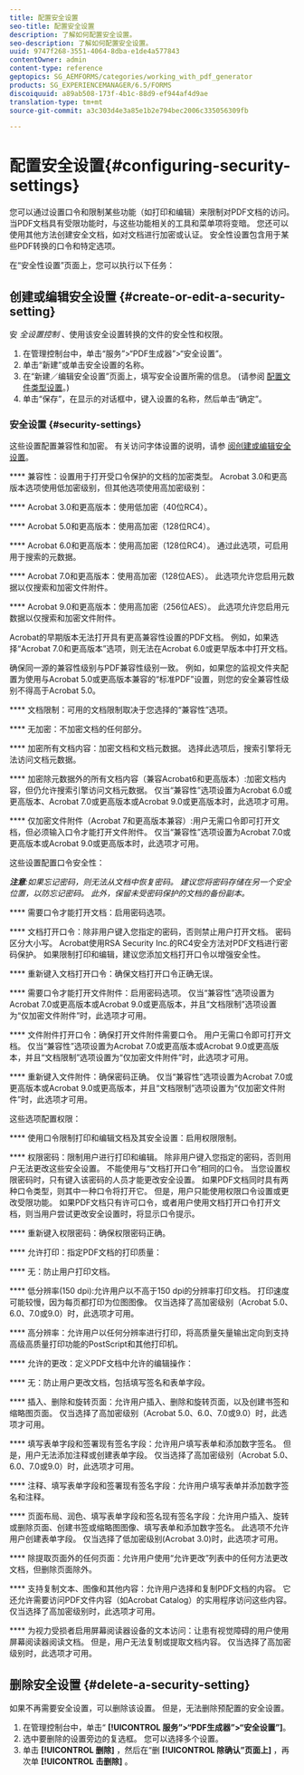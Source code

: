 ```yaml
---
title: 配置安全设置
seo-title: 配置安全设置
description: 了解如何配置安全设置。
seo-description: 了解如何配置安全设置。
uuid: 9747f268-3551-4064-8dba-e1de4a577843
contentOwner: admin
content-type: reference
geptopics: SG_AEMFORMS/categories/working_with_pdf_generator
products: SG_EXPERIENCEMANAGER/6.5/FORMS
discoiquuid: a89ab508-173f-4b1c-88d9-ef944af4d9ae
translation-type: tm+mt
source-git-commit: a3c303d4e3a85e1b2e794bec2006c335056309fb

---
```



# 配置安全设置{#configuring-security-settings}

您可以通过设置口令和限制某些功能（如打印和编辑）来限制对PDF文档的访问。 当PDF文档具有受限功能时，与这些功能相关的工具和菜单项将变暗。 您还可以使用其他方法创建安全文档，如对文档进行加密或认证。 安全性设置包含用于某些PDF转换的口令和特定选项。

在“安全性设置”页面上，您可以执行以下任务：

## 创建或编辑安全设置 {#create-or-edit-a-security-setting}

安 *全设置控制* 、使用该安全设置转换的文件的安全性和权限。

1. 在管理控制台中，单击“服务”>“PDF生成器”>“安全设置”。
1. 单击“新建”或单击安全设置的名称。
1. 在“新建／编辑安全设置”页面上，填写安全设置所需的信息。 (请参阅 [配置文件类型设置](/help/forms/using/admin-help/configuring-file-type-settings.md#configuring-file-type-settings)。)
1. 单击“保存”，在显示的对话框中，键入设置的名称，然后单击“确定”。

### 安全设置 {#security-settings}

这些设置配置兼容性和加密。 有关访问字体设置的说明，请参 [阅创建或编辑安全设置](configuring-security-settings.md#create-or-edit-a-security-setting)。

**** 兼容性：设置用于打开受口令保护的文档的加密类型。 Acrobat 3.0和更高版本选项使用低加密级别，但其他选项使用高加密级别：

**** Acrobat 3.0和更高版本：使用低加密（40位RC4）。

**** Acrobat 5.0和更高版本：使用高加密（128位RC4）。

**** Acrobat 6.0和更高版本：使用高加密（128位RC4）。 通过此选项，可启用用于搜索的元数据。

**** Acrobat 7.0和更高版本：使用高加密（128位AES）。 此选项允许您启用元数据以仅搜索和加密文件附件。

**** Acrobat 9.0和更高版本：使用高加密（256位AES）。 此选项允许您启用元数据以仅搜索和加密文件附件。

Acrobat的早期版本无法打开具有更高兼容性设置的PDF文档。 例如，如果选择“Acrobat 7.0和更高版本”选项，则无法在Acrobat 6.0或更早版本中打开文档。

确保同一源的兼容性级别与PDF兼容性级别一致。 例如，如果您的监视文件夹配置为使用与Acrobat 5.0或更高版本兼容的“标准PDF”设置，则您的安全兼容性级别不得高于Acrobat 5.0。

**** 文档限制：可用的文档限制取决于您选择的“兼容性”选项。

**** 无加密：不加密文档的任何部分。

**** 加密所有文档内容：加密文档和文档元数据。 选择此选项后，搜索引擎将无法访问文档元数据。

**** 加密除元数据外的所有文档内容（兼容Acrobat6和更高版本）:加密文档内容，但仍允许搜索引擎访问文档元数据。 仅当“兼容性”选项设置为Acrobat 6.0或更高版本、Acrobat 7.0或更高版本或Acrobat 9.0或更高版本时，此选项才可用。

**** 仅加密文件附件（Acrobat 7和更高版本兼容）:用户无需口令即可打开文档，但必须输入口令才能打开文件附件。 仅当“兼容性”选项设置为Acrobat 7.0或更高版本或Acrobat 9.0或更高版本时，此选项才可用。

这些设置配置口令安全性：

***注意&#x200B;**:如果忘记密码，则无法从文档中恢复密码。 建议您将密码存储在另一个安全位置，以防忘记密码。 此外，保留未受密码保护的文档的备份副本。*

**** 需要口令才能打开文档：启用密码选项。

**** 文档打开口令：除非用户键入您指定的密码，否则禁止用户打开文档。 密码区分大小写。 Acrobat使用RSA Security Inc.的RC4安全方法对PDF文档进行密码保护。 如果限制打印和编辑，建议您添加文档打开口令以增强安全性。

**** 重新键入文档打开口令：确保文档打开口令正确无误。

**** 需要口令才能打开文件附件：启用密码选项。 仅当“兼容性”选项设置为Acrobat 7.0或更高版本或Acrobat 9.0或更高版本，并且“文档限制”选项设置为“仅加密文件附件”时，此选项才可用。

**** 文件附件打开口令：确保打开文件附件需要口令。 用户无需口令即可打开文档。 仅当“兼容性”选项设置为Acrobat 7.0或更高版本或Acrobat 9.0或更高版本，并且“文档限制”选项设置为“仅加密文件附件”时，此选项才可用。

**** 重新键入文件附件：确保密码正确。 仅当“兼容性”选项设置为Acrobat 7.0或更高版本或Acrobat 9.0或更高版本，并且“文档限制”选项设置为“仅加密文件附件”时，此选项才可用。

这些选项配置权限：

**** 使用口令限制打印和编辑文档及其安全设置：启用权限限制。

**** 权限密码：限制用户进行打印和编辑。 除非用户键入您指定的密码，否则用户无法更改这些安全设置。 不能使用与“文档打开口令”相同的口令。 当您设置权限密码时，只有键入该密码的人员才能更改安全设置。 如果PDF文档同时具有两种口令类型，则其中一种口令将打开它。 但是，用户只能使用权限口令设置或更改受限功能。 如果PDF文档只有许可口令，或者用户使用文档打开口令打开文档，则当用户尝试更改安全设置时，将显示口令提示。

**** 重新键入权限密码：确保权限密码正确。

**** 允许打印：指定PDF文档的打印质量：

**** 无：防止用户打印文档。

**** 低分辨率(150 dpi):允许用户以不高于150 dpi的分辨率打印文档。 打印速度可能较慢，因为每页都打印为位图图像。 仅当选择了高加密级别（Acrobat 5.0、6.0、7.0或9.0）时，此选项才可用。

**** 高分辨率：允许用户以任何分辨率进行打印，将高质量矢量输出定向到支持高级高质量打印功能的PostScript和其他打印机。

**** 允许的更改：定义PDF文档中允许的编辑操作：

**** 无：防止用户更改文档，包括填写签名和表单字段。

**** 插入、删除和旋转页面：允许用户插入、删除和旋转页面，以及创建书签和缩略图页面。 仅当选择了高加密级别（Acrobat 5.0、6.0、7.0或9.0）时，此选项才可用。

**** 填写表单字段和签署现有签名字段：允许用户填写表单和添加数字签名。 但是，用户无法添加注释或创建表单字段。 仅当选择了高加密级别（Acrobat 5.0、6.0、7.0或9.0）时，此选项才可用。

**** 注释、填写表单字段和签署现有签名字段：允许用户填写表单并添加数字签名和注释。

**** 页面布局、润色、填写表单字段和签名现有签名字段：允许用户插入、旋转或删除页面、创建书签或缩略图图像、填写表单和添加数字签名。 此选项不允许用户创建表单字段。 仅当选择了低加密级别(Acrobat 3.0)时，此选项才可用。

**** 除提取页面外的任何页面：允许用户使用“允许更改”列表中的任何方法更改文档，但删除页面除外。

**** 支持复制文本、图像和其他内容：允许用户选择和复制PDF文档的内容。 它还允许需要访问PDF文件内容（如Acrobat Catalog）的实用程序访问这些内容。 仅当选择了高加密级别时，此选项才可用。

**** 为视力受损者启用屏幕阅读器设备的文本访问：让患有视觉障碍的用户使用屏幕阅读器阅读文档。 但是，用户无法复制或提取文档内容。 仅当选择了高加密级别时，此选项才可用。

## 删除安全设置 {#delete-a-security-setting}

如果不再需要安全设置，可以删除该设置。 但是，无法删除预配置的安全设置。

1. 在管理控制台中，单击“ **[!UICONTROL 服务”>“PDF生成器”>“安全设置”]**。
1. 选中要删除的设置旁边的复选框。 您可以选择多个设置。
1. 单击 **[!UICONTROL 删除]** ，然后在“删 **[!UICONTROL 除确认”页面上]** ，再次单 **[!UICONTROL 击删除]** 。


